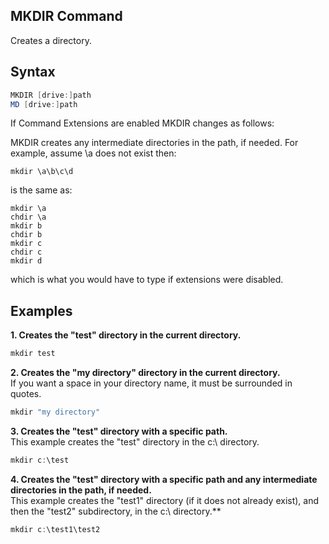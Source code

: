 ## MKDIR Command
Creates a directory.

## Syntax
```powershell
MKDIR [drive:]path
MD [drive:]path
```
If Command Extensions are enabled MKDIR changes as follows:

MKDIR creates any intermediate directories in the path, if needed.
For example, assume \a does not exist then:

    mkdir \a\b\c\d

is the same as:

    mkdir \a
    chdir \a
    mkdir b
    chdir b
    mkdir c
    chdir c
    mkdir d

which is what you would have to type if extensions were disabled.

## Examples
**1. Creates the "test" directory in the current directory.**
```powershell
mkdir test
```

**2. Creates the "my directory" directory in the current directory.**  
If you want a space in your directory name, it must be surrounded in quotes.
```powershell
mkdir "my directory"
```

**3. Creates the "test" directory with a specific path.**  
This example creates the "test" directory in the c:\ directory.
```powershell
mkdir c:\test
```

**4. Creates the "test" directory with a specific path and any intermediate directories in the path, if needed.**   
This example creates the "test1" directory (if it does not already exist), and then the "test2" subdirectory, in the c:\ directory.**
```powershell
mkdir c:\test1\test2
```
